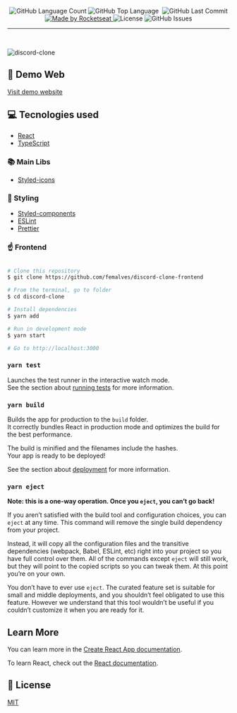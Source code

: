 <p align="center">

  <img alt="GitHub Language Count" src="https://img.shields.io/github/languages/count/femalves/discord-clone-frontend?style=flat-square" />
  <img alt="GitHub Top Language" src="https://img.shields.io/github/languages/top/femalves/discord-clone-frontend?style=flat-square" />
  <img alt="" src="https://img.shields.io/github/repo-size/femalves/discord-clone-frontend?style=flat-square" />

  <img alt="GitHub Last Commit" src="https://img.shields.io/github/last-commit/femalves/discord-clone-frontend?style=flat-square" />

  <a href="https://rocketseat.com.br">
    <img alt="Made by Rocketseat" src="https://img.shields.io/badge/made%20by-Rocketseat-blueviolet?style=flat-square">
  </a>
  <img alt="License" src="https://img.shields.io/badge/license-MIT-blueviolet?style=flat-square">
  <img alt="GitHub Issues" src="https://img.shields.io/github/issues/femalves/discord-clone-frontend?style=flat-square" />
</p>

___
<br>

![discord-clone](https://user-images.githubusercontent.com/9547354/89563302-9ed3eb00-d7f1-11ea-8a76-50d67ed20d6e.gif)

## :japanese_ogre: Demo Web

[Visit demo website](https://5f2c387b002a820008cc71a2--zealous-heisenberg-ab22ab.netlify.app/)

## :computer: Tecnologies used

- [React](https://pt-br.reactjs.org/)
- [TypeScript](https://www.typescriptlang.org/)

### :books: Main Libs

- [Styled-icons](https://styled-icons.js.org/)

### :nail_care: Styling

- [Styled-components](https://styled-components.com/)
- [ESLint](https://eslint.org/)
- [Prettier](https://prettier.io/)


### :point_up: Frontend

```bash

# Clone this repository
$ git clone https://github.com/femalves/discord-clone-frontend

# From the terminal, go to folder
$ cd discord-clone

# Install dependencies
$ yarn add

# Run in development mode
$ yarn start

# Go to http://localhost:3000

```

### `yarn test`

Launches the test runner in the interactive watch mode.<br />
See the section about [running tests](https://facebook.github.io/create-react-app/docs/running-tests) for more information.

### `yarn build`

Builds the app for production to the `build` folder.<br />
It correctly bundles React in production mode and optimizes the build for the best performance.

The build is minified and the filenames include the hashes.<br />
Your app is ready to be deployed!

See the section about [deployment](https://facebook.github.io/create-react-app/docs/deployment) for more information.

### `yarn eject`

**Note: this is a one-way operation. Once you `eject`, you can’t go back!**

If you aren’t satisfied with the build tool and configuration choices, you can `eject` at any time. This command will remove the single build dependency from your project.

Instead, it will copy all the configuration files and the transitive dependencies (webpack, Babel, ESLint, etc) right into your project so you have full control over them. All of the commands except `eject` will still work, but they will point to the copied scripts so you can tweak them. At this point you’re on your own.

You don’t have to ever use `eject`. The curated feature set is suitable for small and middle deployments, and you shouldn’t feel obligated to use this feature. However we understand that this tool wouldn’t be useful if you couldn’t customize it when you are ready for it.

## Learn More

You can learn more in the [Create React App documentation](https://facebook.github.io/create-react-app/docs/getting-started).

To learn React, check out the [React documentation](https://reactjs.org/).

## :memo: License

[MIT](LICENSE)


